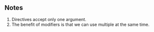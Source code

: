 ## Notes
1. Directives accept only one argument.
2. The benefit of modifiers is that we can use multiple at the same time.